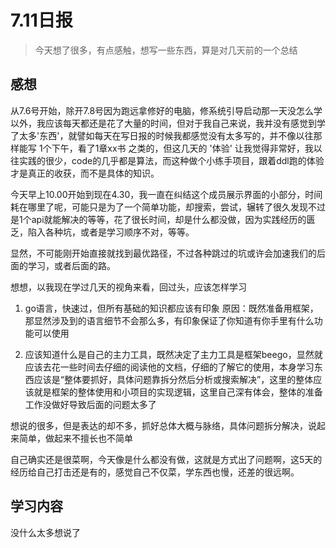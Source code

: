 # 7.11日报

> 今天想了很多，有点感触，想写一些东西，算是对几天前的一个总结

## 感想

从7.6号开始，除开7.8号因为跑远拿修好的电脑，修系统引导启动那一天没怎么学以外，我应该每天都还是花了大量的时间，但对于我自己来说，我并没有感觉到学了太多'东西'，就譬如每天在写日报的时候我都感觉没有太多写的，并不像以往那样能写 1个下午，看了1章xx书 之类的，但这几天的 '体验' 让我觉得非常好，我以往实践的很少，code的几乎都是算法，而这种做个小练手项目，跟着ddl跑的体验才是真正的收获，而不是具体的知识。

今天早上10.00开始到现在4.30，我一直在纠结这个成员展示界面的小部分，时间耗在哪里了呢，可能只是为了一个简单功能，却搜索，尝试，辗转了很久发现不过是1个api就能解决的等等，花了很长时间，却是什么都没做，因为实践经历的匮乏，陷入各种坑，或者是学习顺序不对，等等。

显然，不可能刚开始直接就找到最优路径，不过各种跳过的坑或许会加速我们的后面的学习，或者后面的路。

想想，以我现在学过几天的视角来看，回过头，应该怎样学习

1. go语言，快速过，但所有基础的知识都应该有印象 原因：既然准备用框架，那显然涉及到的语言细节不会那么多，有印象保证了你知道有你手里有什么功能可以使用

2. 应该知道什么是自己的主力工具，既然决定了主力工具是框架beego，显然就应该去花一些时间去仔细的阅读他的文档，仔细的了解它的使用，本身学习东西应该是“整体要抓好，具体问题靠拆分然后分析或搜索解决”，这里的整体应该就是框架的整体使用和小项目的实现逻辑，这里自己深有体会，整体的准备工作没做好导致后面的问题太多了

想说的很多，但是表达的却不多，抓好总体大概与脉络，具体问题拆分解决，说起来简单，做起来不擅长也不简单

自己确实还是很菜啊，今天像是什么都没有做，这就是方式出了问题啊，这5天的经历给自己打击还是有的，感觉自己不仅菜，学东西也慢，还差的很远啊。

## 学习内容

没什么太多想说了
